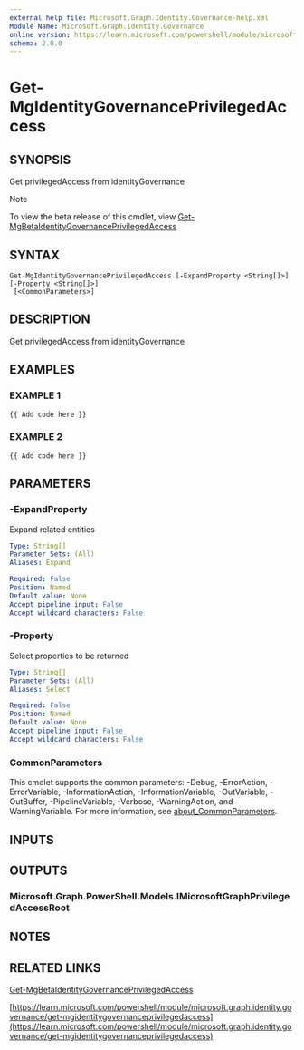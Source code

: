 ```yaml
---
external help file: Microsoft.Graph.Identity.Governance-help.xml
Module Name: Microsoft.Graph.Identity.Governance
online version: https://learn.microsoft.com/powershell/module/microsoft.graph.identity.governance/get-mgidentitygovernanceprivilegedaccess
schema: 2.0.0
---
```


# Get-MgIdentityGovernancePrivilegedAccess

## SYNOPSIS
Get privilegedAccess from identityGovernance

> [!NOTE]
> To view the beta release of this cmdlet, view [Get-MgBetaIdentityGovernancePrivilegedAccess](/powershell/module/Microsoft.Graph.Beta.Identity.Governance/Get-MgBetaIdentityGovernancePrivilegedAccess?view=graph-powershell-beta)

## SYNTAX

```
Get-MgIdentityGovernancePrivilegedAccess [-ExpandProperty <String[]>] [-Property <String[]>]
 [<CommonParameters>]
```

## DESCRIPTION
Get privilegedAccess from identityGovernance

## EXAMPLES

### EXAMPLE 1
```
{{ Add code here }}
```

### EXAMPLE 2
```
{{ Add code here }}
```

## PARAMETERS

### -ExpandProperty
Expand related entities

```yaml
Type: String[]
Parameter Sets: (All)
Aliases: Expand

Required: False
Position: Named
Default value: None
Accept pipeline input: False
Accept wildcard characters: False
```

### -Property
Select properties to be returned

```yaml
Type: String[]
Parameter Sets: (All)
Aliases: Select

Required: False
Position: Named
Default value: None
Accept pipeline input: False
Accept wildcard characters: False
```

### CommonParameters
This cmdlet supports the common parameters: -Debug, -ErrorAction, -ErrorVariable, -InformationAction, -InformationVariable, -OutVariable, -OutBuffer, -PipelineVariable, -Verbose, -WarningAction, and -WarningVariable. For more information, see [about_CommonParameters](http://go.microsoft.com/fwlink/?LinkID=113216).

## INPUTS

## OUTPUTS

### Microsoft.Graph.PowerShell.Models.IMicrosoftGraphPrivilegedAccessRoot
## NOTES

## RELATED LINKS
[Get-MgBetaIdentityGovernancePrivilegedAccess](/powershell/module/Microsoft.Graph.Beta.Identity.Governance/Get-MgBetaIdentityGovernancePrivilegedAccess?view=graph-powershell-beta)

[https://learn.microsoft.com/powershell/module/microsoft.graph.identity.governance/get-mgidentitygovernanceprivilegedaccess](https://learn.microsoft.com/powershell/module/microsoft.graph.identity.governance/get-mgidentitygovernanceprivilegedaccess)


